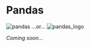<!---
{"next": "Topics/course_review.md","title": "Pandas"}
-->

# Pandas

![pandas](https://news.nationalgeographic.com/content/dam/news/2015/12/15/pandas/01pandainsemination.ngsversion.1450209600474.adapt.1900.1.jpg) ...or... ![pandas_logo](https://i1.wp.com/numfocus.org/wp-content/uploads/2016/07/pandas-logo-300.png?w=300&ssl=1)


*Coming soon...*